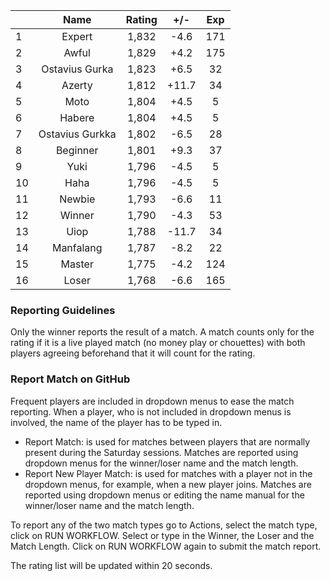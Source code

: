 | |Name|Rating|+/-|Exp|
|-|:--:|:----:|:-:|:-:|
|1|Expert|1,832|-4.6|171|
|2|Awful|1,829|+4.2|175|
|3|Ostavius Gurka|1,823|+6.5|32|
|4|Azerty|1,812|+11.7|34|
|5|Moto|1,804|+4.5|5|
|6|Habere|1,804|+4.5|5|
|7|Ostavius Gurkka|1,802|-6.5|28|
|8|Beginner|1,801|+9.3|37|
|9|Yuki|1,796|-4.5|5|
|10|Haha|1,796|-4.5|5|
|11|Newbie|1,793|-6.6|11|
|12|Winner|1,790|-4.3|53|
|13|Uiop|1,788|-11.7|34|
|14|Manfalang|1,787|-8.2|22|
|15|Master|1,775|-4.2|124|
|16|Loser|1,768|-6.6|165|


### Reporting Guidelines

Only the winner reports the result of a match.
A match counts only for the rating if it is a live played match (no money play or chouettes)
with both players agreeing beforehand that it will count for the rating.


### Report Match on GitHub

Frequent players are included in dropdown menus to ease the match reporting.
When a player, who is not included in dropdown menus is involved, the name of the player has to be typed in.

- Report Match:  is used for matches between players that are normally present during the Saturday sessions.
  Matches are reported using dropdown menus for the winner/loser name and the match length.
- Report New Player Match:  is used for matches with a player not in the dropdown menus, for example, when a new player joins.
  Matches are reported using dropdown menus or editing the name manual for the winner/loser name and the match length.

To report any of the two match types go to Actions, select the match type, click on RUN WORKFLOW.
Select or type in the Winner, the Loser and the Match Length.
Click on RUN WORKFLOW again to submit the match report.

The rating list will be updated within 20 seconds.
